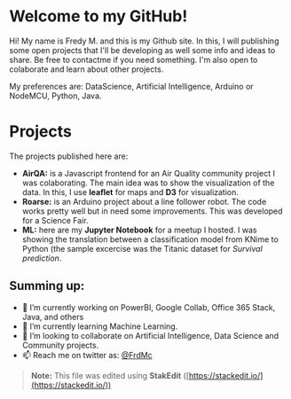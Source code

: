# Welcome to my GitHub!

Hi! My name is Fredy M. and this is my Github site. In this, I will publishing some open projects that I'll be developing as well some info and ideas to share. Be free to contactme if you need something. I'm also open to colaborate and learn about other projects.

My preferences are: DataScience, Artificial Intelligence, Arduino or NodeMCU, Python, Java. 

# Projects

The projects published here are: 
- **AirQA:** is a Javascript frontend for an Air Quality community project I was colaborating. The main idea was to show the visualization of the data. In this, I use **leaflet** for maps and **D3** for visualization.
- **Roarse:** is an Arduino project about a line follower robot. The code works pretty well but in need some improvements. This was developed for a Science Fair.
- **ML:** here are my **Jupyter Notebook** for a meetup I hosted. I was showing the translation between a classification model from KNime to Python (the sample excercise was the Titanic dataset for *Survival prediction*.  

## Summing up: ##

- 🔭 I’m currently working on PowerBI, Google Collab, Office 365 Stack, Java, and others
- 🌱 I’m currently learning Machine Learning.
- 👯 I’m looking to collaborate on Artificial Intelligence, Data Science and Community projects.
- 📫 Reach me on twitter as: [@FrdMc](https://twitter.com/frdmc) 

> **Note:** This file was edited using **StakEdit** ([https://stackedit.io/](https://stackedit.io/))
